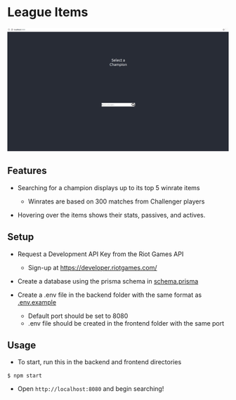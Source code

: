 # League Items

<img src="https://github.com/OFarmi/league-items/blob/master/img/Animation.gif?raw=true" />

## Features

- Searching for a champion displays up to its top 5 winrate items
  - Winrates are based on 300 matches from Challenger players


- Hovering over the items shows their stats, passives, and actives.

## Setup

- Request a Development API Key from the Riot Games API
  - Sign-up at https://developer.riotgames.com/


- Create a database using the prisma schema in [schema.prisma](/prisma/schema.prisma)

- Create a .env file in the backend folder with the same format as [.env.example](/backend/.env.example)
  - Default port should be set to 8080
  - .env file should be created in the frontend folder with the same port

## Usage

- To start, run this in the backend and frontend directories

```
$ npm start
```

- Open `http://localhost:8080` and begin searching!
